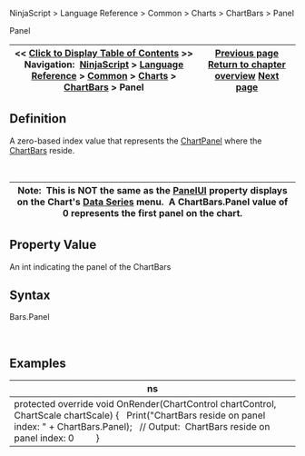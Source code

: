 ﻿


NinjaScript \> Language Reference \> Common \> Charts \> ChartBars \> Panel






















Panel







| \<\< [Click to Display Table of Contents](chartbars_panel.md) \>\> **Navigation:**     [NinjaScript](ninjascript-1.md) \> [Language Reference](language_reference_wip-1.md) \> [Common](common-1.md) \> [Charts](chart-1.md) \> [ChartBars](chartbars-1.md) \> Panel | [Previous page](chartbars_gettimebybaridx-1.md) [Return to chapter overview](chartbars-1.md) [Next page](chartbars_properties-1.md) |
| --- | --- |











## Definition


A zero\-based index value that represents the [ChartPanel](chartpanel-1.md) where the [ChartBars](chartbars-1.md) reside.


 




| Note:  This is NOT the same as the [PanelUI](panelui-1.md) property displays on the Chart's [Data Series](working_with_price_data-1.md) menu.  A ChartBars.Panel value of 0 represents the first panel on the chart. |
| --- |



## 


## 


## Property Value


An int indicating the panel of the ChartBars


## 


## Syntax


Bars.Panel


 


## Examples




| ns |
| --- |
| protected override void OnRender(ChartControl chartControl, ChartScale chartScale) {    Print("ChartBars reside on panel index: " \+ ChartBars.Panel);    // Output:  ChartBars reside on panel index: 0          } |









